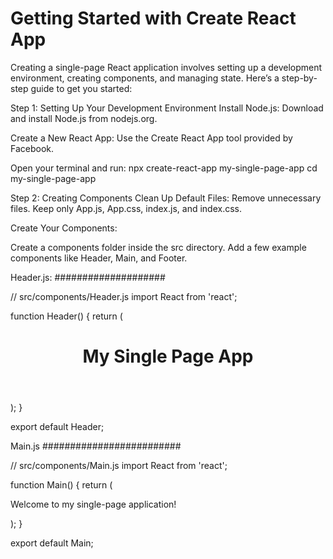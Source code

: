 # Getting Started with Create React App

Creating a single-page React application involves setting up a development environment, creating components, and managing state. Here’s a step-by-step guide to get you started:

Step 1: Setting Up Your Development Environment
Install Node.js: Download and install Node.js from nodejs.org.

Create a New React App: Use the Create React App tool provided by Facebook.

Open your terminal and run:
npx create-react-app my-single-page-app
cd my-single-page-app

Step 2: Creating Components
Clean Up Default Files: Remove unnecessary files. Keep only App.js, App.css, index.js, and index.css.

Create Your Components:

Create a components folder inside the src directory.
Add a few example components like Header, Main, and Footer.

Header.js:
####################

// src/components/Header.js
import React from 'react';

function Header() {
  return (
    <header>
      <h1>My Single Page App</h1>
    </header>
  );
}

export default Header;

Main.js
#########################

// src/components/Main.js
import React from 'react';

function Main() {
  return (
    <main>
      <p>Welcome to my single-page application!</p>
    </main>
  );
}

export default Main;


